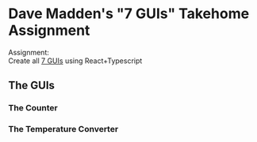 # Dave Madden's "7 GUIs" Takehome Assignment

Assignment:<br>
Create all [7 GUIs](https://eugenkiss.github.io/7guis/tasks) using React+Typescript

## The GUIs

### The Counter

### The Temperature Converter

